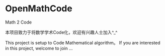 # OpenMathCode
Math 2 Code

本项目致力于将数学学术Code化，欢迎有兴趣人士加入^_^

This project is setup to Code Mathematical algorithm。
If you are interested in this project, welcome to join ...
